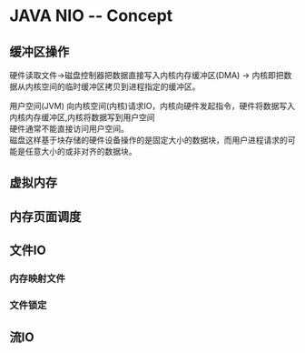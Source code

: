 # JAVA NIO -- Concept

## 缓冲区操作
硬件读取文件->磁盘控制器把数据直接写入内核内存缓冲区(DMA) -> 内核即把数据从内核空间的临时缓冲区拷贝到进程指定的缓冲区。  

用户空间(JVM) 向内核空间(内核)请求IO，内核向硬件发起指令，硬件将数据写入内核内存缓冲区,内核将数据写到用户空间  
硬件通常不能直接访问用户空间。  
磁盘这样基于块存储的硬件设备操作的是固定大小的数据块，而用户进程请求的可能是任意大小的或非对齐的数据块。













## 虚拟内存

## 内存页面调度

## 文件IO
### 内存映射文件
### 文件锁定

## 流IO

